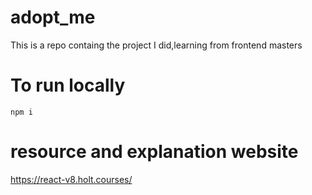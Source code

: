 # adopt_me
This is a repo containg the project I did,learning from frontend masters 
# To run locally
    npm i

           
# resource and explanation website 
  https://react-v8.holt.courses/

